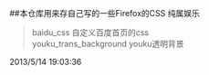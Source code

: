 ##本仓库用来存自己写的一些Firefox的CSS
纯属娱乐

>baidu_css   自定义百度首页的css  
>youku_trans_background   youku透明背景


2013/5/14 19:03:36 
